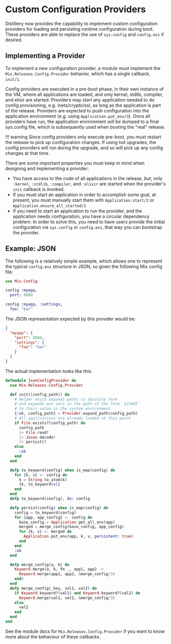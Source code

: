 # Custom Configuration Providers

Distillery now provides the capability to implement custom configuration
providers for loading and persisting runtime configuration during boot. These
providers are able to replace the use of `sys.config` and `config.exs` if
desired.

## Implementing a Provider

To implement a new configuration provider, a module must implement the
`Mix.Releases.Config.Provider` behavior, which has a single callback, `init/1`.

Config providers are executed in a pre-boot phase, in their own instance of the
VM, where all applications are loaded, and only kernel, stdlib, compiler, and
elixir are started. Providers may start any application needed to do config provisioning,
e.g. inets/crypto/ssl, as long as the application is part of the release.
Providers are expected to push configuration into the application environment
(e.g. using `Application.put_env/3`). Once all providers have run, the
application environment will be dumped to a final sys.config file, which is
subsequently used when booting the "real" release.

!!! warning
    Since config providers only execute pre-boot, you must restart the release to
    pick up configuration changes. If using hot upgrades, the config providers
    will run during the upgrade, and so will pick up any config changes at that time.

There are some important properties you must keep in mind when designing and
implementing a provider:

- You have access to the code of all applications in the release, _but_, only
  `:kernel`, `:stdlib`, `:compiler`, and `:elixir` are started when the
  provider's `init` callback is invoked.
- If you must start an application in order to accomplish some goal, at present,
  you must manually start them with `Application.start/2` or
  `Application.ensure_all_started/1`
- If you need to start an application to run the provider, and the application
  needs configuration, you have a circular dependency problem. In order to solve
  this, you need to have users provide the initial configuration via
  `sys.config` or `config.exs`, that way you can bootstrap the provider.
  
## Example: JSON

The following is a relatively simple example, which allows one to represent the
typical `config.exs` structure in JSON, so given the following Mix config file:

```elixir
use Mix.Config

config :myapp,
  port: 8080

config :myapp, :settings,
  foo: "bar"
```

The JSON representation expected by this provider would be:

```json
{
  "myapp": {
    "port": 8080,
    "settings": {
      "foo": "bar"
    }
  }
}
```

The actual implementation looks like this:

```elixir
defmodule JsonConfigProvider do
  use Mix.Releases.Config.Provider

  def init([config_path]) do
    # Helper which expands paths to absolute form
    # and expands env vars in the path of the form `${VAR}`
    # to their value in the system environment
    {:ok, config_path} = Provider.expand_path(config_path)
    # All applications are already loaded at this point
    if File.exists?(config_path) do
      config_path
      |> File.read!
      |> Jason.decode!
      |> persist()
    else
      :ok
    end
  end

  defp to_keyword(config) when is_map(config) do
    for {k, v} <- config do
      k = String.to_atom(k)
      {k, to_keyword(v)}
    end
  end
  defp to_keyword(config), do: config

  defp persist(config) when is_map(config) do
    config = to_keyword(config)
    for {app, app_config} <- config do
      base_config = Application.get_all_env(app)
      merged = merge_config(base_config, app_config)
      for {k, v} <- merged do
        Application.put_env(app, k, v, persistent: true)
      end
    end
    :ok
  end

  defp merge_config(a, b) do
    Keyword.merge(a, b, fn _, app1, app2 ->
      Keyword.merge(app1, app2, &merge_config/3)
    end)
  end
  defp merge_config(_key, val1, val2) do
    if Keyword.keyword?(val1) and Keyword.keyword?(val2) do
      Keyword.merge(val1, val2, &merge_config/3)
    else
      val2
    end
  end
end
```

See the module docs for `Mix.Releases.Config.Provider` if you want to know more about the behaviour of these callbacks.
